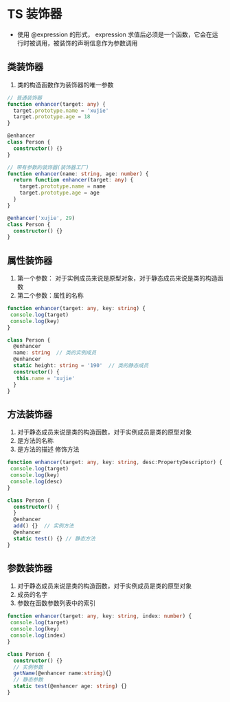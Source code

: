 <!--
 * @Author: xujie 1607526161@qq.com
 * @Date: 2023-03-10 23:14:07
 * @LastEditors: xujie 1607526161@qq.com
 * @FilePath: \HTML-CSS-Javascript-\Node.js学习\TypeScript教程\笔记\TS 装饰器.md
 * @Description: 
-->
# TS 装饰器

* 使用 @expression 的形式， expression 求值后必须是一个函数，它会在运行时被调用，被装饰的声明信息作为参数调用

## 类装饰器

1. 类的构造函数作为装饰器的唯一参数

```ts
// 普通装饰器
function enhancer(target: any) {
  target.prototype.name = 'xujie'
  target.prototype.age = 18
}

@enhancer
class Person {
  constructor() {}
}

// 带有参数的装饰器(装饰器工厂)
function enhancer(name: string, age: number) {
  return function enhancer(target: any) {
    target.prototype.name = name
    target.prototype.age = age
  }
}

@enhancer('xujie', 29)
class Person {
  constructor() {}
}
```

## 属性装饰器

1. 第一个参数： 对于实例成员来说是原型对象，对于静态成员来说是类的构造函数
2. 第二个参数：属性的名称

```ts
function enhancer(target: any, key: string) {
 console.log(target)
 console.log(key)
}

class Person {
  @enhancer
  name: string  // 类的实例成员
  @enhancer
  static height: string = '190'  // 类的静态成员
  constructor() {
   this.name = 'xujie'
  }
}
```

## 方法装饰器

1. 对于静态成员来说是类的构造函数，对于实例成员是类的原型对象
2. 是方法的名称
3. 是方法的描述 修饰方法

```ts
function enhancer(target: any, key: string, desc:PropertyDescriptor) {
 console.log(target)
 console.log(key)
 console.log(desc)
}

class Person {
  constructor() {
  }
  @enhancer
  add() {}  // 实例方法
  @enhancer
  static test() {} // 静态方法
}
```

## 参数装饰器

1. 对于静态成员来说是类的构造函数，对于实例成员是类的原型对象
2. 成员的名字
3. 参数在函数参数列表中的索引

```ts
function enhancer(target: any, key: string, index: number) {
 console.log(target)
 console.log(key)
 console.log(index)
}

class Person {
  constructor() {}
  // 实例参数
  getName(@enhancer name:string){} 
  // 静态参数
  static test(@enhancer age: string) {}
}
```
